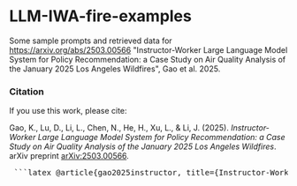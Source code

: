 # LLM-IWA-fire-examples

Some sample prompts and retrieved data for https://arxiv.org/abs/2503.00566 "Instructor-Worker Large Language Model System for Policy Recommendation: a Case Study on Air Quality Analysis of the January 2025 Los Angeles Wildfires", Gao et al. 2025. 

### Citation

If you use this work, please cite:

Gao, K., Lu, D., Li, L., Chen, N., He, H., Xu, L., & Li, J. (2025). *Instructor-Worker Large Language Model System for Policy Recommendation: a Case Study on Air Quality Analysis of the January 2025 Los Angeles Wildfires*. arXiv preprint [arXiv:2503.00566](https://arxiv.org/abs/2503.00566).

<pre> ```latex @article{gao2025instructor, title={Instructor-Worker Large Language Model System for Policy Recommendation: a Case Study on Air Quality Analysis of the January 2025 Los Angeles Wildfires}, author={Gao, Kyle and Lu, Dening and Li, Liangzhi and Chen, Nan and He, Hongjie and Xu, Linlin and Li, Jonathan}, journal={arXiv preprint arXiv:2503.00566}, year={2025} } ``` </pre>
